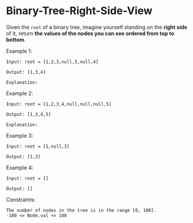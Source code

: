 # Binary-Tree-Right-Side-View

Given the `root` of a binary tree, imagine yourself standing on the **right side** of it, return **the values of the nodes you can see ordered from top to bottom**.

 

Example 1:
```
Input: root = [1,2,3,null,5,null,4]

Output: [1,3,4]

Explanation:

```

Example 2:
```
Input: root = [1,2,3,4,null,null,null,5]

Output: [1,3,4,5]

Explanation:
```


Example 3:
```
Input: root = [1,null,3]

Output: [1,3]
```
Example 4:
```
Input: root = []

Output: []
```
 

Constraints:
```
The number of nodes in the tree is in the range [0, 100].
-100 <= Node.val <= 100
```
